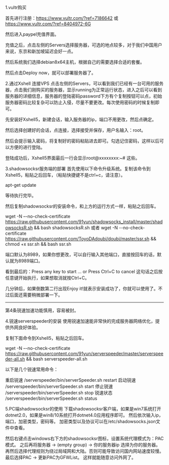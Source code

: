 1.vultr购买

首先进行注册：https://www.vultr.com/?ref=7186642 或 https://www.vultr.com/?ref=8404972-6G


然后进入paypel充值界面。

充值之后，点击左侧的Servers选择服务器，可选的地点较多，对于我们中国用户来说，东京和新加坡延迟会好一点。


然后系统我们选择debian8x64主机，根据自己的需要选择合适的套餐。

然后点击Deploy now，就可以部署服务器了。

2.通过Xshell 连接VPS
点击左侧的Servers，可以看到我们已经有一台可用的服务器，点击我们刚购买的服务器，显示running为正常运行状态，进入之后可以看到服务器的详细信息，服务器的登陆密码password下方有个复制按钮可以点，初始服务器密码比较复杂可以防止入侵，尽量不要更改。每次使用密码的时候复制即可。

先安装好Xshell5，新建会话，输入服务器的ip，端口不用更改，然后点确定。

然后选择创建好的会话，点连接，选择接受并保存，用户名输入：root。

然后会提示输入密码，将复制好的密码粘贴进去即可。勾选记住密码，这样以后可以方便的进行登陆。

登陆成功后，Xshell5界面最后一行会显示root@xxxxxxxx:~# 这些。

3.shadowsocksr服务端的部署
首先使用以下命令升级系统。复制该命令到Xshell5，粘贴之后回车，（粘贴快捷键不是ctrl+c，请注意）。

apt-get update

等待执行完毕。

然后复制shadowsocksr的安装命令，和上方的运行方式一样，粘贴之后回车。

wget -N –-no-check-certificate https://raw.githubusercontent.com/91yun/shadowsocks_install/master/shadowsocksR.sh && bash shadowsocksR.sh
或者
wget -N --no-check-certificate https://raw.githubusercontent.com/ToyoDAdoubi/doubi/master/ssr.sh && chmod +x ssr.sh && bash ssr.sh


端口默认为8989，如果你想更改，可以自行输入其他端口，直接按回车的话，默认就为8989端口。

看到最后的：Press any key to start … or Press Ctrl+C to cancel 这句话之后按任意键开始执行，如果想取消就按Ctrl+C。

几分钟后，如果倒数第二行出现Enjoy it!就表示安装成功了，你就可以使用了。不过后面还需要稍微部署一下。


------------------------------------------------
第4条锐速加速功能慎用，容易被封。

4.锐速serverspeeder的安装
使用锐速加速能非常快的完成服务器网络优化，提供外网良好体验。

复制下面命令到Xshell5，粘贴之后回车。

wget -N –-no-check-certificate https://raw.githubusercontent.com/91yun/serverspeeder/master/serverspeeder-all.sh && bash serverspeeder-all.sh

以下是几个锐速常用命令：

重启锐速 /serverspeeder/bin/serverSpeeder.sh restart
启动锐速 /serverspeeder/bin/serverSpeeder.sh start
停止锐速 /serverspeeder/bin/serverSpeeder.sh stop
锐速状态 /serverspeeder/bin/serverSpeeder.sh status

5.PC端shadowsocksr的使用
下载shadowsocksr客户端，如果是win7系统打开dotnet2.0，如果是win8/10系统打开dotnet4.0应用程序即可。
然后依次输入ip，端口，加密类型，密码等。
加密类型以及协议可以在/etc/shadowsocks.json文件中查看。

然后右键点击windows右下方的shadowsocksr图标，设置系统代理模式为：PAC模式。
之后再将服务器 -> (empty group) -> 你的服务器ip 选择为你的服务器。
再然后选择代理规则为绕过局域网和大陆。否则可能导致访问国内网站速度较慢。
最后选择PAC -> 更新PAC为GFWList。
这样就能随意访问外网了。


